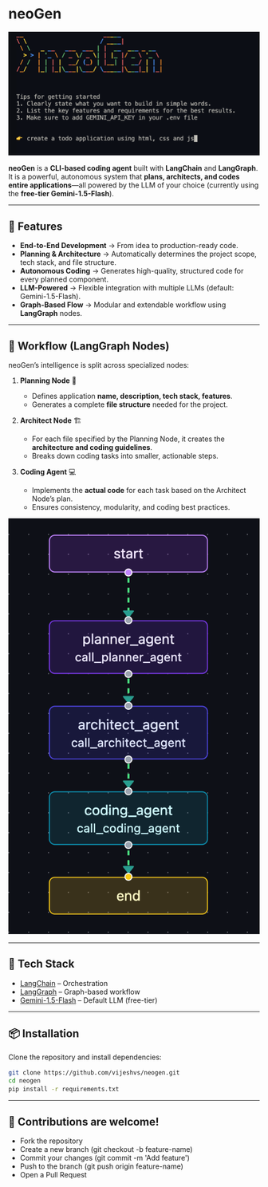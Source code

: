 # neoGen
![CLI-based coding agent](public/cli.png)

**neoGen** is a **CLI-based coding agent** built with **LangChain** and **LangGraph**.  
It is a powerful, autonomous system that **plans, architects, and codes entire applications**—all powered by the LLM of your choice (currently using the **free-tier Gemini-1.5-Flash**).  

---

## 🚀 Features  
- **End-to-End Development** → From idea to production-ready code.  
- **Planning & Architecture** → Automatically determines the project scope, tech stack, and file structure.  
- **Autonomous Coding** → Generates high-quality, structured code for every planned component.  
- **LLM-Powered** → Flexible integration with multiple LLMs (default: Gemini-1.5-Flash).  
- **Graph-Based Flow** → Modular and extendable workflow using **LangGraph** nodes.  

---

## 🧠 Workflow (LangGraph Nodes)  

neoGen’s intelligence is split across specialized nodes:  

1. **Planning Node** 📝  
   - Defines application **name, description, tech stack, features**.  
   - Generates a complete **file structure** needed for the project.  

2. **Architect Node** 🏗️  
   - For each file specified by the Planning Node, it creates the **architecture and coding guidelines**.  
   - Breaks down coding tasks into smaller, actionable steps.  

3. **Coding Agent** 💻  
   - Implements the **actual code** for each task based on the Architect Node’s plan.  
   - Ensures consistency, modularity, and coding best practices.  

![Langgraph Model](public/langgraph_model.png)

---

## 🔧 Tech Stack  
- [LangChain](https://www.langchain.com/) – Orchestration  
- [LangGraph](https://www.langchain.com/langgraph) – Graph-based workflow  
- [Gemini-1.5-Flash](https://ai.google.dev/) – Default LLM (free-tier) 

---

## 📦 Installation  

Clone the repository and install dependencies:  

```bash
git clone https://github.com/vijeshvs/neogen.git
cd neogen
pip install -r requirements.txt
```

---

## 🤝 Contributions are welcome!

- Fork the repository
- Create a new branch (git checkout -b feature-name)
- Commit your changes (git commit -m 'Add feature')
- Push to the branch (git push origin feature-name)
- Open a Pull Request